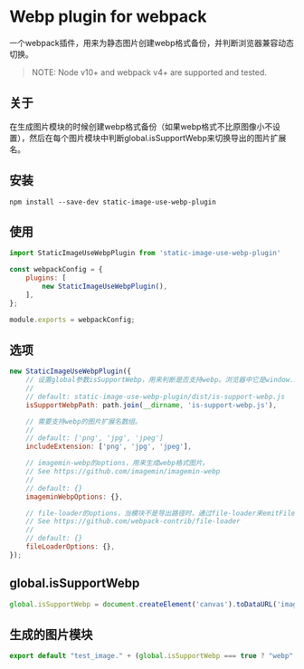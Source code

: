 # Webp plugin for webpack

一个webpack插件，用来为静态图片创建webp格式备份，并判断浏览器兼容动态切换。

> NOTE: Node v10+ and webpack v4+ are supported and tested.

## 关于

在生成图片模块的时候创建webp格式备份（如果webp格式不比原图像小不设置），然后在每个图片模块中判断global.isSupportWebp来切换导出的图片扩展名。

## 安装

`npm install --save-dev static-image-use-webp-plugin`

## 使用

```js
import StaticImageUseWebpPlugin from 'static-image-use-webp-plugin'

const webpackConfig = {
    plugins: [
        new StaticImageUseWebpPlugin(),
    ],
};

module.exports = webpackConfig;
```

## 选项

```js
new StaticImageUseWebpPlugin({
    // 设置global参数isSupportWebp，用来判断是否支持webp。浏览器中它是window.isSupportWebp: boolean。
    //
    // default: static-image-use-webp-plugin/dist/is-support-webp.js
    isSupportWebpPath: path.join(__dirname, 'is-support-webp.js'),

    // 需要支持webp的图片扩展名数组。
    //
    // default: ['png', 'jpg', 'jpeg']
    includeExtension: ['png', 'jpg', 'jpeg'],

    // imagemin-webp的options，用来生成webp格式图片。
    // See https://github.com/imagemin/imagemin-webp
    //
    // default: {}
    imageminWebpOptions: {},

    // file-loader的options，当模块不是导出路径时，通过file-loader来emitFile文件，并获取导出路径。
    // See https://github.com/webpack-contrib/file-loader
    //
    // default: {}
    fileLoaderOptions: {},
});
```

## global.isSupportWebp

```js
global.isSupportWebp = document.createElement('canvas').toDataURL('image/webp', 0.5).indexOf('data:image/webp') === 0
```

## 生成的图片模块

```js
export default "test_image." + (global.isSupportWebp === true ? "webp" : "png") + ""
```
